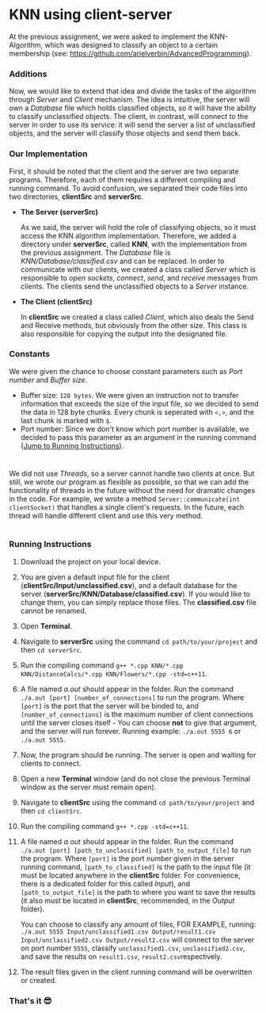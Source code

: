 # KNN using client-server
At the previous assignment, we were asked to implement the KNN-Algorithm, which was designed to classify an object to a certain membership (see: https://github.com/arielverbin/AdvancedProgramming).
### Additions
Now, we would like to extend that idea and divide the tasks of the algorithm through *Server* and *Client* mechanism. The idea is intuitive, the server will own a *Database* file which holds classified objects, so it will have the ability to classify unclassified objects.
The client, in contrast,  will connect to the server in order to use its service: it will send the server a list of unclassified objects, and the server will classify those objects and send them back.
### Our Implementation
First, it should be noted that the client and the server are two separate programs. Therefore, each of them
requires a different compiling and running command. To avoid confusion, we separated their code files into two directories, **clientSrc** and **serverSrc**.

* **The Server (serverSrc)**

    As we said, the server will hold the role of classifying objects, so it must access the KNN algorithm implementation. Therefore, we added a directory under **serverSrc**, called **KNN**, with the implementation from the previous assignment.
The *Database* file is *KNN/Database/classified.csv* and can be replaced. 
In order to communicate with our clients, we created a class called *Server* which is responsible to *open sockets*, *connect*, *send*, and *receive* messages from clients.
The clients send the unclassified objects to a *Server* instance.


* **The Client (clientSrc)**

    In **clientSrc** we created a class called *Client*, which also deals the Send and Receive methods, but obviously from the other size.
This class is also responsible for copying the output into the designated file.




### Constants
We were given the chance to choose constant parameters such as *Port number* and *Buffer size*.

- Buffer size: `128 bytes`. We were given an instruction not to transfer information that exceeds the size of the input file, so we decided to send the data in 128 byte chunks. Every chunk is seperated with `<,>`, and the last chunk is marked with `$`.
- Port number: Since we don't know which port number is available, we decided to pass this parameter as an argument in the running command ([Jump to Running Instructions](#running-instructions)).

#
We did not use *Threads*, so a server cannot handle two clients at once. But still, we wrote our program as flexible as possible, so that we can add the functionality of threads in the future without the need for dramatic changes in the code. For example, we wrote a method `Server::communicate(int clientSocket)` that
handles a single client's requests. In the future, each thread will handle different client and use this very method.
#
### Running Instructions
1. Download the project on your local device.
2. You are given a default input file for the client (**clientSrc/Input/unclassified.csv**), and a default database for the server (**serverSrc/KNN/Database/classified.csv**). If you would like to change them, you can simply replace those files. The **classified.csv** file cannot be renamed.
3. Open **Terminal**.
4. Navigate to **serverSrc** using the command `cd path/to/your/project` and then `cd serverSrc`.
5. Run the compiling command `g++ *.cpp KNN/*.cpp KNN/DistanceCalcs/*.cpp KNN/Flowers/*.cpp -std=c++11`.
6. A file named *a.out* should appear in the folder. Run the command `./a.out [port] [number_of_connections]` to run the program. Where `[port]` is the port that the server will be binded to, and `[number_of_connections]` is the maximum number of client connections until the server closes itself - You can choose **not** to give that argument, and the server will run forever. Running example: `./a.out 5555 6` or `./a.out 5555`.
7. Now, the program should be running. The server is open and waiting for clients to connect.
8. Open a new **Terminal** window (and do not close the previous Terminal window as the server must remain open).
9. Navigate to **clientSrc** using the command `cd path/to/your/project` and then `cd clientSrc`.
10. Run the compiling command `g++ *.cpp -std=c++11`.
11. A file named *a.out* should appear in the folder. Run the command `./a.out [port] [path_to_unclassified] [path_to_output_file]` to run the program. Where `[port]` is the port number given in the server running command, `[path_to_classified]` is the path to the input file (it must be located anywhere in the **clientSrc** folder. For convenience, there is a dedicated folder for this called *Input*), and `[path_to_output_file]` is the path to where you want to save the results (it also must be located in **clientSrc**, recommended, in the *Output* folder). 

    You can choose to classify any amount of files, FOR EXAMPLE, running: `./a.out 5555 Input/unclassified1.csv Output/result1.csv Input/unclassified2.csv Output/result2.csv` will connect to the server on port number `5555`, classify `unclassified1.csv`, `unclassified2.csv`, and save the results on `result1.csv`, `result2.csv`respectively.
12. The result files given in the client running command will be overwritten or created.

### That's it 😎

